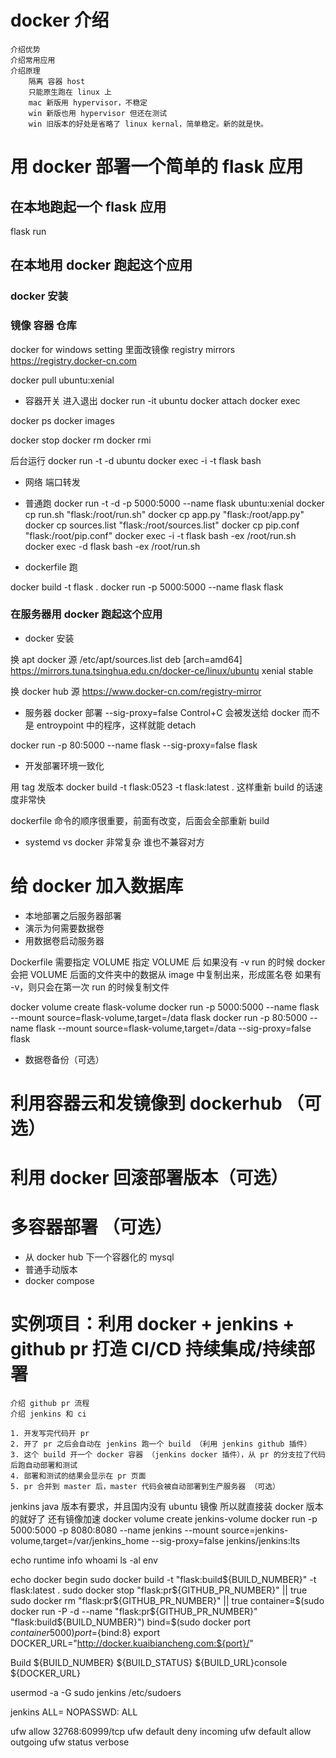 # docker 介绍
	介绍优势
	介绍常用应用
    介绍原理
        隔离 容器 host
        只能原生跑在 linux 上
        mac 新版用 hypervisor，不稳定
        win 新版也用 hypervisor 但还在测试
        win 旧版本的好处是省略了 linux kernal，简单稳定。新的就是快。
        

# 用 docker 部署一个简单的 flask 应用
## 在本地跑起一个 flask 应用
flask run
## 在本地用 docker 跑起这个应用
### docker 安装
### 镜像 容器 仓库
docker for windows setting 里面改镜像
registry mirrors
https://registry.docker-cn.com

docker pull ubuntu:xenial

- 容器开关 进入退出 
docker run -it ubuntu
docker attach
docker exec

docker ps
docker images

docker stop
docker rm
docker rmi

后台运行
docker run -t -d ubuntu
docker exec -i -t flask bash

- 网络 端口转发
- 普通跑 
docker run -t -d -p 5000:5000 --name flask ubuntu:xenial
docker cp run.sh "flask:/root/run.sh"
docker cp app.py "flask:/root/app.py"
docker cp sources.list "flask:/root/sources.list"
docker cp pip.conf "flask:/root/pip.conf"
docker exec -i -t flask bash -ex /root/run.sh
docker exec -d flask bash -ex /root/run.sh

- dockerfile 跑

docker build -t flask .
docker run -p 5000:5000 --name flask flask


### 在服务器用 docker 跑起这个应用
- docker 安装

换 apt docker 源
/etc/apt/sources.list
deb [arch=amd64] https://mirrors.tuna.tsinghua.edu.cn/docker-ce/linux/ubuntu xenial stable

换 docker hub 源
https://www.docker-cn.com/registry-mirror


- 服务器 docker 部署
--sig-proxy=false
Control+C 会被发送给 docker 而不是 entroypoint 中的程序，这样就能 detach

docker run -p 80:5000 --name flask --sig-proxy=false flask

- 开发部署环境一致化

用 tag 发版本
docker build -t flask:0523 -t flask:latest .
这样重新 build 的话速度非常快 

dockerfile 命令的顺序很重要，前面有改变，后面会全部重新 build

- systemd vs docker
非常复杂 谁也不兼容对方

# 给 docker 加入数据库
    
- 本地部署之后服务器部署
- 演示为何需要数据卷
- 用数据卷启动服务器

Dockerfile 需要指定 VOLUME
指定 VOLUME 后
如果没有 -v run 的时候 docker 会把 VOLUME 后面的文件夹中的数据从 image 中复制出来，形成匿名卷
如果有 -v，则只会在第一次 run 的时候复制文件

docker volume create flask-volume
docker run -p 5000:5000 --name flask --mount source=flask-volume,target=/data flask
docker run -p 80:5000 --name flask --mount source=flask-volume,target=/data  --sig-proxy=false flask
- 数据卷备份（可选）

# 利用容器云和发镜像到 dockerhub （可选）
# 利用 docker 回滚部署版本（可选）
# 多容器部署 （可选）
- 从 docker hub 下一个容器化的 mysql
- 普通手动版本
- docker compose

# 实例项目：利用 docker + jenkins + github pr 打造 CI/CD 持续集成/持续部署
    介绍 github pr 流程
    介绍 jenkins 和 ci
    
    1. 开发写完代码开 pr
    2. 开了 pr 之后会自动在 jenkins 跑一个 build （利用 jenkins github 插件）
    3. 这个 build 开一个 docker 容器 （jenkins docker 插件），从 pr 的分支拉了代码后跑自动部署和测试
    4. 部署和测试的结果会显示在 pr 页面
    5. pr 合并到 master 后，master 代码会被自动部署到生产服务器 （可选）


jenkins java 版本有要求，并且国内没有 ubuntu 镜像 所以就直接装 docker 版本的就好了 还有镜像加速
docker volume create jenkins-volume
docker run -p 5000:5000 -p 8080:8080 --name jenkins --mount source=jenkins-volume,target=/var/jenkins_home --sig-proxy=false jenkins/jenkins:lts

echo runtime info
whoami
ls -al
env

echo docker begin
sudo docker build -t "flask:build${BUILD_NUMBER}" -t flask:latest .
sudo docker stop "flask:pr${GITHUB_PR_NUMBER}" || true sudo docker rm "flask:pr${GITHUB_PR_NUMBER}" || true
container=$(sudo docker run -P -d --name "flask:pr${GITHUB_PR_NUMBER}" "flask:build${BUILD_NUMBER}")
bind=$(sudo docker port ${container} 5000)
port=${bind:8}
export DOCKER_URL="http://docker.kuaibiancheng.com:${port}/"

Build ${BUILD_NUMBER} ${BUILD_STATUS} ${BUILD_URL}console  ${DOCKER_URL}


usermod -a -G sudo jenkins
/etc/sudoers

jenkins ALL= NOPASSWD: ALL

ufw allow 32768:60999/tcp
ufw default deny incoming
ufw default allow outgoing
ufw status verbose
